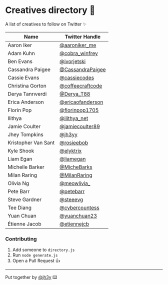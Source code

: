 
# Creatives directory 📖

A list of creatives to follow on Twitter ✨

| Name  | Twitter Handle |
| ------| -------------- |
|Aaron Iker|[@aaroniker_me](https://twitter.com/@aaroniker_me)|
|Adam Kuhn|[@cobra_winfrey](https://twitter.com/@cobra_winfrey)|
|Ben Evans|[@ivorjetski](https://twitter.com/@ivorjetski)|
|Cassandra Paigee|[@CassandraPaigee](https://twitter.com/@CassandraPaigee)|
|Cassie Evans|[@cassiecodes](https://twitter.com/@cassiecodes)|
|Christina Gorton|[@coffeecraftcode](https://twitter.com/@coffeecraftcode)|
|Derya Tanrıverdi|[@Derya_T88](https://twitter.com/@Derya_T88)|
|Erica Anderson|[@ericaofanderson](https://twitter.com/@ericaofanderson)|
|Florin Pop|[@florinpop1705](https://twitter.com/@florinpop1705)|
|Ilithya|[@ilithya_net](https://twitter.com/@ilithya_net)|
|Jamie Coulter|[@jamiecoulter89](https://twitter.com/@jamiecoulter89)|
|Jhey Tompkins|[@jh3yy](https://twitter.com/@jh3yy)|
|Kristopher Van Sant|[@rosieebob](https://twitter.com/@rosieebob)|
|Kyle Shook|[@elyktrix](https://twitter.com/@elyktrix)|
|Liam Egan|[@liamegan](https://twitter.com/@liamegan)|
|Michelle Barker|[@MicheBarks](https://twitter.com/@MicheBarks)|
|Milan Raring|[@MilanRaring](https://twitter.com/@MilanRaring)|
|Olivia Ng|[@meowlivia_](https://twitter.com/@meowlivia_)|
|Pete Barr|[@petebarr](https://twitter.com/@petebarr)|
|Steve Gardner|[@steeevg](https://twitter.com/@steeevg)|
|Tee Diang|[@cybercountess](https://twitter.com/@cybercountess)|
|Yuan Chuan|[@yuanchuan23](https://twitter.com/@yuanchuan23)|
|Étienne Jacob|[@etiennejcb](https://twitter.com/@etiennejcb)|

### Contributing
1. Add someone to `directory.js`
2. Run `node generate.js`
3. Open a Pull Request 👍

------------------------

Put together by [@jh3y](https://jhey.dev) ⌨️

